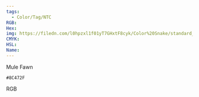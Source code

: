 ```yaml
---
tags:
  - Color/Tag/NTC
RGB:
Hex:
img: https://filedn.com/l0hpzxl1f01yT7GHxtF8cyk/Color%20Snake/standard_csv_to_svg/%23/8C472F.svg
CMYK:
HSL:
Name:
---
```

Mule Fawn
```palette
#8C472F
```
RGB
